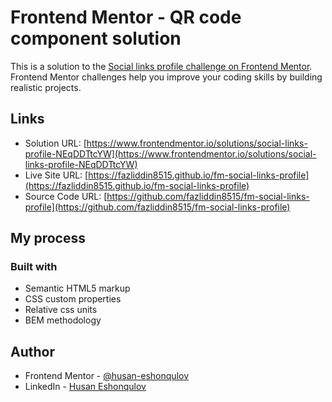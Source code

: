 # Frontend Mentor - QR code component solution

This is a solution to the [Social links profile challenge on Frontend Mentor](https://www.frontendmentor.io/challenges/social-links-profile-UG32l9m6dQ). Frontend Mentor challenges help you improve your coding skills by building realistic projects.

## Links

- Solution URL: [https://www.frontendmentor.io/solutions/social-links-profile-NEqDDTtcYW](https://www.frontendmentor.io/solutions/social-links-profile-NEqDDTtcYW)
- Live Site URL: [https://fazliddin8515.github.io/fm-social-links-profile](https://fazliddin8515.github.io/fm-social-links-profile)
- Source Code URL: [https://github.com/fazliddin8515/fm-social-links-profile](https://github.com/fazliddin8515/fm-social-links-profile)

## My process

### Built with

- Semantic HTML5 markup
- CSS custom properties
- Relative css units
- BEM methodology

## Author

- Frontend Mentor - [@husan-eshonqulov](https://www.frontendmentor.io/profile/husan-eshonqulov)
- LinkedIn - [Husan Eshonqulov](https://www.linkedin.com/in/husan-eshonqulov)
